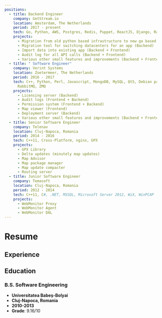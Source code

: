 ```yaml
---
positions:
  - title: Backend Engineer
    company: GetStream.io
    location: Amsterdam, The Netherlands
    period: 2017 - present
    tech: Go, Python, AWS, Postgres, Redis, Puppet, ReactJS, Django, RabbitMQ
    projects:
      - Migration from old python based infrastructure to new go based one (Backend)
      - Migration tool for switching datacenters for an app (Backend)
      - Import data into existing app (Backend + Frontend)
      - Audit log for all API calls (Backend + Frontend)
      - Various other small features and improvements (Backend + Frontend)
  - title: " Software Engineer"
    company: Verint Systems
    location: Zoetermeer, The Netherlands
    period: 2016 - 2017
    tech: C++, Python, Perl, Javascript, MongoDB, MySQL, Qt5, Debian packaging, Docker,
      RabbitMQ, ZMQ
    projects:
      - Licensing server (Backend)
      - Audit logs (Frontend + Backend)
      - Permission system (Frontend + Backend)
      - Map viewer (Frontend)
      - Deployment server (Backend)
      - Various other small features and improvements (Backend + Frontend)
  - title: Senior Software Engineer
    company: Telenav
    location: Cluj-Napoca, Romania
    period: 2014 - 2016
    tech: C++11, Cross-Platform, nginx, GPX
    projects:
      - GPX Library
      - Delta updates (minutely map updates)
      - Map Advisor
      - Map package manager
      - Map update compacter
      - Routing server
  - title: Junior Software Engineer
    company: Temasoft
    location: Cluj-Napoca, Romania
    period: 2012 - 2014
    tech: C++11, C#, .NET, MSSQL, Microsoft Server 2012, WiX, WinPCAP
    projects:
      - WebMonitor Proxy
      - WebMonitor Agent
      - WebMonitor DAL
---
```


# Resume

## Experience

<Experience/>

## Education

### B.S. Software Engineering

- **Universitatea Babeș-Bolyai**
- **Cluj-Napoca, Romania**
- **2010-2013**
- **Grade**: 9.16/10
